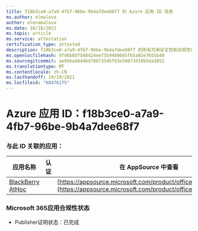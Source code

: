 ```yaml
---
title: f18b3ce0-a7a9-4fb7-96be-9b4a7dee68f7 的 Azure 应用 ID 信息
ms.author: elmalova
author: elenamalova
ms.date: 10/18/2021
ms.topic: article
ms.service: attestation
certification_type: attested
description: f18b3ce0-a7a9-4fb7-96be-9b4a7dee68f7 的所有可用安全性和合规性信息。
ms.openlocfilehash: 9fd6b85f548424eef5b94b0665fb5a81e7655b40
ms.sourcegitcommit: ae9bbad444b4786735dbf63e50073d10b5da3852
ms.translationtype: MT
ms.contentlocale: zh-CN
ms.lasthandoff: 10/19/2021
ms.locfileid: "60476175"
---
```

# <a name="azure-app-id-f18b3ce0-a7a9-4fb7-96be-9b4a7dee68f7"></a>Azure 应用 ID：f18b3ce0-a7a9-4fb7-96be-9b4a7dee68f7


### <a name="apps-associated-with-this-id"></a>与此 ID 关联的应用：
| **应用名称** | **认证** | **在 AppSource 中查看** |
|--------------|---------------|-----------------------|
| [BlackBerry AtHoc](https://docs.microsoft.com/microsoft-365-app-certification/forward/WA200003065) |  | [https://appsource.microsoft.com/product/office/WA200003065](https://appsource.microsoft.com/product/office/WA200003065) |

### <a name="microsoft-365-app-compliance-status"></a>Microsoft 365应用合规性状态
- Publisher证明状态：已完成
